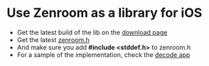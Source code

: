 # Use Zenroom as a library for iOS 

- Get the latest build of the lib on the [download page](https://zenroom.org/#downloads)
- Get the latest [zenroom.h](https://github.com/DECODEproject/Zenroom/blob/master/src/zenroom.h)
 - And make sure you add **#include <stddef.h>** to zenroom.h
- For a sample of the implementation, check the [decode app](https://github.com/dyne/decode-proximity-app/blob/master/ios/Zenroom.m#L31)
